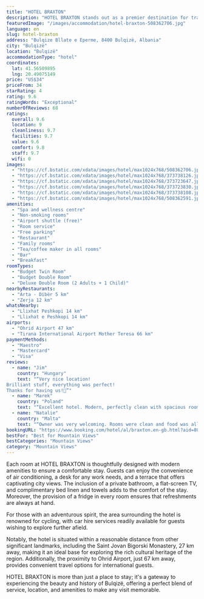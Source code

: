 ```yaml
---
title: "HOTEL BRAXTON"
description: "HOTEL BRAXTON stands out as a premier destination for travelers seeking both comfort and convenience in Bulqizë, located just 8."
featuredImage: "/images/accommodation/hotel-braxton-508362706.jpg"
language: en
slug: hotel-braxton
address: "Bulqize Bllate e Eperme, 8400 Bulqizë, Albania"
city: "Bulqizë"
location: "Bulqizë"
accommodationType: "hotel"
coordinates:
  lat: 41.56509895
  lng: 20.49075149
price: "US$34"
priceFrom: 34
starRating: 4
rating: 9.6
ratingWords: "Exceptional"
numberOfReviews: 68
ratings:
  overall: 9.6
  location: 9
  cleanliness: 9.7
  facilities: 9.7
  value: 9.6
  comfort: 9.8
  staff: 9.7
  wifi: 0
images:
  - "https://cf.bstatic.com/xdata/images/hotel/max1024x768/508362706.jpg?k=079deafa6d4b52e6d99a197b4b5befd24ba1983de42d0e012ab3b510108332e0&o=&hp=1"
  - "https://cf.bstatic.com/xdata/images/hotel/max1024x768/373738126.jpg?k=4bcd0640c3a2ade556b6a16f8cbdb8a78e07a7c8e0b3572ff5aa5dbcfbffaf37&o=&hp=1"
  - "https://cf.bstatic.com/xdata/images/hotel/max1024x768/373723647.jpg?k=61158a44dfddaaa39a53ffc280e04c4d204994e96f3684150e0c8f8a4df0a9b9&o=&hp=1"
  - "https://cf.bstatic.com/xdata/images/hotel/max1024x768/373723830.jpg?k=5af7c54fb5cbce96b56fa72b81b2a9361e6dc956034cca9bed87f895c377d17a&o=&hp=1"
  - "https://cf.bstatic.com/xdata/images/hotel/max1024x768/373738108.jpg?k=07ba920f0094b1c9c07ebc6c2a96a76668d4054520365a037d3cb4a2e7463743&o=&hp=1"
  - "https://cf.bstatic.com/xdata/images/hotel/max1024x768/508362591.jpg?k=2842c55c16489df94bc89e881aea3e81435ee947e1d9bb744858ad5363ad6145&o=&hp=1"
amenities:
  - "Spa and wellness centre"
  - "Non-smoking rooms"
  - "Airport shuttle (free)"
  - "Room service"
  - "Free parking"
  - "Restaurant"
  - "Family rooms"
  - "Tea/coffee maker in all rooms"
  - "Bar"
  - "Breakfast"
roomTypes:
  - "Budget Twin Room"
  - "Budget Double Room"
  - "Deluxe Double Room (2 Adults + 1 Child)"
nearbyRestaurants:
  - "Arta - Dibër 5 km"
  - "Zerja 12 km"
whatsNearby:
  - "Llixhat Peshkopi 14 km"
  - "Llixhat e Peshkopi 14 km"
airports:
  - "Ohrid Airport 47 km"
  - "Tirana International Airport Mother Teresa 66 km"
paymentMethods:
  - "Maestro"
  - "Mastercard"
  - "Visa"
reviews:
  - name: "Jim"
    country: "Hungary"
    text: "“Very nice location!
Brilliant stuff, everything was perfect!
Thanks for having us!🍻”"
  - name: "Marek"
    country: "Poland"
    text: "“Excellent hotel. Modern, perfectly clean with spacious rooms. Best choice in this part of Albania.”"
  - name: "Natalie"
    country: "Malta"
    text: "“Owner was very welcoming. Rooms were clean and food was all good. Beautiful area with beautiful view.”"
bookingURL: "https://www.booking.com/hotel/al/braxton.en-gb.html?aid=8035640"
bestFor: "Best for Mountain Views"
bestCategories: "Mountain Views"
category: "Mountain Views"
---
```


Each room at HOTEL BRAXTON is thoughtfully designed with modern amenities to ensure a comfortable stay. Guests can enjoy the convenience of air conditioning, a desk for any work needs, and a terrace that offers captivating city views. The inclusion of a private bathroom, a flat-screen TV, and complimentary bed linen and towels adds to the comfort of the stay. Moreover, the provision of a fridge in every room ensures that refreshments are always at hand.

For those with an adventurous spirit, the area surrounding the hotel is renowned for cycling, with car hire services readily available for guests wishing to explore further afield. 

Notably, the hotel is situated within a reasonable distance from other significant landmarks, including the Saint Jovan Bigorski Monastery, 27 km away, making it an ideal base for exploring the rich cultural heritage of the region. Additionally, the proximity to Ohrid Airport, just 67 km away, provides convenient travel options for international guests.

HOTEL BRAXTON is more than just a place to stay; it's a gateway to experiencing the beauty and history of Bulqizë, offering a perfect blend of service, location, and amenities to make any visit memorable.